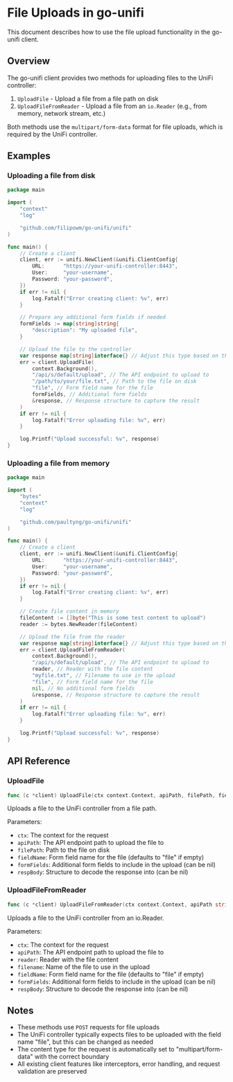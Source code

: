 # File Uploads in go-unifi

This document describes how to use the file upload functionality in the go-unifi client.

## Overview

The go-unifi client provides two methods for uploading files to the UniFi controller:

1. `UploadFile` - Upload a file from a file path on disk
2. `UploadFileFromReader` - Upload a file from an `io.Reader` (e.g., from memory, network stream, etc.)

Both methods use the `multipart/form-data` format for file uploads, which is required by the UniFi controller.

## Examples

### Uploading a file from disk

```go
package main

import (
	"context"
	"log"

	"github.com/filipowm/go-unifi/unifi"
)

func main() {
	// Create a client
	client, err := unifi.NewClient(&unifi.ClientConfig{
		URL:      "https://your-unifi-controller:8443",
		User:     "your-username",
		Password: "your-password",
	})
	if err != nil {
		log.Fatalf("Error creating client: %v", err)
	}

	// Prepare any additional form fields if needed
	formFields := map[string]string{
		"description": "My uploaded file",
	}

	// Upload the file to the controller
	var response map[string]interface{} // Adjust this type based on the expected response
	err = client.UploadFile(
		context.Background(),
		"/api/s/default/upload", // The API endpoint to upload to
		"/path/to/your/file.txt", // Path to the file on disk
		"file", // Form field name for the file
		formFields, // Additional form fields
		&response, // Response structure to capture the result
	)
	if err != nil {
		log.Fatalf("Error uploading file: %v", err)
	}

	log.Printf("Upload successful: %v", response)
}
```

### Uploading a file from memory

```go
package main

import (
	"bytes"
	"context"
	"log"

	"github.com/paultyng/go-unifi/unifi"
)

func main() {
	// Create a client
	client, err := unifi.NewClient(&unifi.ClientConfig{
		URL:      "https://your-unifi-controller:8443",
		User:     "your-username",
		Password: "your-password",
	})
	if err != nil {
		log.Fatalf("Error creating client: %v", err)
	}

	// Create file content in memory
	fileContent := []byte("This is some test content to upload")
	reader := bytes.NewReader(fileContent)

	// Upload the file from the reader
	var response map[string]interface{} // Adjust this type based on the expected response
	err = client.UploadFileFromReader(
		context.Background(),
		"/api/s/default/upload", // The API endpoint to upload to
		reader, // Reader with the file content
		"myfile.txt", // Filename to use in the upload
		"file", // Form field name for the file
		nil, // No additional form fields
		&response, // Response structure to capture the result
	)
	if err != nil {
		log.Fatalf("Error uploading file: %v", err)
	}

	log.Printf("Upload successful: %v", response)
}
```

## API Reference

### UploadFile

```go
func (c *client) UploadFile(ctx context.Context, apiPath, filePath, fieldName string, formFields map[string]string, respBody interface{}) error
```

Uploads a file to the UniFi controller from a file path.

Parameters:
- `ctx`: The context for the request
- `apiPath`: The API endpoint path to upload the file to
- `filePath`: Path to the file on disk
- `fieldName`: Form field name for the file (defaults to "file" if empty)
- `formFields`: Additional form fields to include in the upload (can be nil)
- `respBody`: Structure to decode the response into (can be nil)

### UploadFileFromReader

```go
func (c *client) UploadFileFromReader(ctx context.Context, apiPath string, reader io.Reader, filename, fieldName string, formFields map[string]string, respBody interface{}) error
```

Uploads a file to the UniFi controller from an io.Reader.

Parameters:
- `ctx`: The context for the request
- `apiPath`: The API endpoint path to upload the file to
- `reader`: Reader with the file content
- `filename`: Name of the file to use in the upload
- `fieldName`: Form field name for the file (defaults to "file" if empty)
- `formFields`: Additional form fields to include in the upload (can be nil)
- `respBody`: Structure to decode the response into (can be nil)

## Notes

- These methods use `POST` requests for file uploads
- The UniFi controller typically expects files to be uploaded with the field name "file", but this can be changed as needed
- The content type for the request is automatically set to "multipart/form-data" with the correct boundary
- All existing client features like interceptors, error handling, and request validation are preserved
